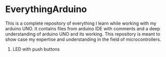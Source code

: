 # EverythingArduino
This is a complete repository of everything I learn while working with my arduino UNO. It contains files from arduino IDE with comments and a deep understanding of arduino UNO and its working. This repository is meant to show case my expertise and understanding in the field of microcontrollers. 

1. LED with push buttons<br>

